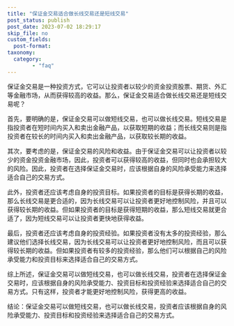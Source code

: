 ```yaml
---
title: "保证金交易适合做长线交易还是短线交易"
post_status: publish
post_date: 2023-07-02 18:29:17
skip_file: no
custom_fields: 
  post-format: 
taxonomy:
  category:
        - "faq"
---
```


保证金交易是一种投资方式，它可以让投资者以较少的资金投资股票、期货、外汇等金融市场，从而获得较高的收益。那么，保证金交易适合做长线交易还是短线交易呢？

首先，要明确的是，保证金交易可以做短线交易，也可以做长线交易。短线交易是指投资者在短时间内买入和卖出金融产品，以获取短期的收益；而长线交易则是指投资者在较长的时间内买入和卖出金融产品，以获取较长期的收益。

其次，要考虑的是，保证金交易的风险和收益。由于保证金交易可以让投资者以较少的资金投资金融市场，因此，投资者可以获得较高的收益，但同时也会承担较大的风险。因此，投资者在选择保证金交易时，应该根据自身的风险承受能力来选择适合自己的交易方式。

此外，投资者还应该考虑自身的投资目标。如果投资者的目标是获得长期的收益，那么长线交易是更合适的，因为长线交易可以让投资者更好地控制风险，并且可以获得较长期的收益。但如果投资者的目标是获得短期的收益，那么短线交易就更合适了，因为短线交易可以让投资者更快地获得收益。

最后，投资者还应该考虑自身的投资经验。如果投资者没有太多的投资经验，那么建议他们选择长线交易，因为长线交易可以让投资者更好地控制风险，而且可以获得较长期的收益。但如果投资者有较多的投资经验，那么他们可以根据自己的风险承受能力和投资目标来选择适合自己的交易方式。

综上所述，保证金交易可以做短线交易，也可以做长线交易，投资者在选择保证金交易时，应该根据自身的风险承受能力、投资目标和投资经验来选择适合自己的交易方式。只有这样，投资者才能更好地控制风险，获得更高的收益。

结论：保证金交易可以做短线交易，也可以做长线交易，投资者应该根据自身的风险承受能力、投资目标和投资经验来选择适合自己的交易方式。
